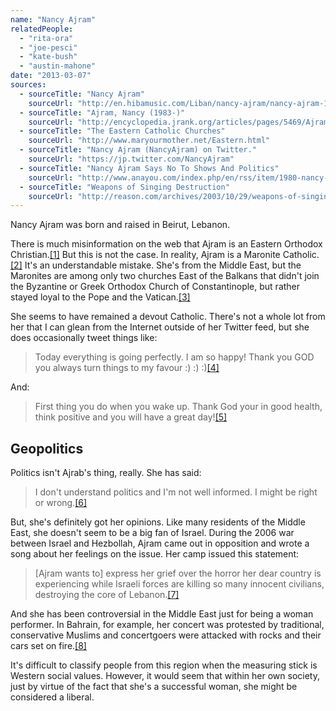 ```yaml
---
name: "Nancy Ajram"
relatedPeople:
  - "rita-ora"
  - "joe-pesci"
  - "kate-bush"
  - "austin-mahone"
date: "2013-03-07"
sources:
  - sourceTitle: "Nancy Ajram"
    sourceUrl: "http://en.hibamusic.com/Liban/nancy-ajram/nancy-ajram-17.htm"
  - sourceTitle: "Ajram, Nancy (1983-)"
    sourceUrl: "http://encyclopedia.jrank.org/articles/pages/5469/Ajram-Nancy-1983.html"
  - sourceTitle: "The Eastern Catholic Churches"
    sourceUrl: "http://www.maryourmother.net/Eastern.html"
  - sourceTitle: "Nancy Ajram (NancyAjram) on Twitter."
    sourceUrl: "https://jp.twitter.com/NancyAjram"
  - sourceTitle: "Nancy Ajram Says No To Shows And Politics"
    sourceUrl: "http://www.anayou.com/index.php/en/rss/item/1980-nancy-ajram-says-no-to-shows-and-politics"
  - sourceTitle: "Weapons of Singing Destruction"
    sourceUrl: "http://reason.com/archives/2003/10/29/weapons-of-singing-destruction"
---
```


Nancy Ajram was born and raised in Beirut, Lebanon.

There is much misinformation on the web that Ajram is an Eastern Orthodox Christian.<a class="source-citation" href="#http://en.hibamusic.com/Liban/nancy-ajram/nancy-ajram-17.htm" title="Nancy Ajram">[1]</a> But this is not the case. In reality, Ajram is a Maronite Catholic.<a class="source-citation" href="#http://encyclopedia.jrank.org/articles/pages/5469/Ajram-Nancy-1983.html" title="Ajram, Nancy (1983-)">[2]</a> It's an understandable mistake. She's from the Middle East, but the Maronites are among only two churches East of the Balkans that didn't join the Byzantine or Greek Orthodox Church of Constantinople, but rather stayed loyal to the Pope and the Vatican.<a class="source-citation" href="#http://www.maryourmother.net/Eastern.html" title="The Eastern Catholic Churches">[3]</a>

She seems to have remained a devout Catholic. There's not a whole lot from her that I can glean from the Internet outside of her Twitter feed, but she does occasionally tweet things like:

>Today everything is going perfectly. I am so happy! Thank you GOD you always turn things to my favour :) :) :)<a class="source-citation" href="#https://jp.twitter.com/NancyAjram" title="Nancy Ajram (NancyAjram) on Twitter.">[4]</a>

And:

>First thing you do when you wake up. Thank God your in good health, think positive and you will have a great day!<a class="source-citation" href="#https://jp.twitter.com/NancyAjram" title="Nancy Ajram (NancyAjram) on Twitter.">[5]</a>

## 

## Geopolitics

Politics isn't Ajrab's thing, really. She has said:

>I don't understand politics and I'm not well informed. I might be right or wrong.<a class="source-citation" href="#http://www.anayou.com/index.php/en/rss/item/1980-nancy-ajram-says-no-to-shows-and-politics" title="Nancy Ajram Says No To Shows And Politics">[6]</a>

But, she's definitely got her opinions. Like many residents of the Middle East, she doesn't seem to be a big fan of Israel. During the 2006 war between Israel and Hezbollah, Ajram came out in opposition and wrote a song about her feelings on the issue. Her camp issued this statement:

>[Ajram wants to] express her grief over the horror her dear country is experiencing while Israeli forces are killing so many innocent civilians, destroying the core of Lebanon.<a class="source-citation" href="#http://encyclopedia.jrank.org/articles/pages/5469/Ajram-Nancy-1983.html" title="Ajram, Nancy (1983-)">[7]</a>

And she has been controversial in the Middle East just for being a woman performer. In Bahrain, for example, her concert was protested by traditional, conservative Muslims and concertgoers were attacked with rocks and their cars set on fire.<a class="source-citation" href="#http://reason.com/archives/2003/10/29/weapons-of-singing-destruction" title="Weapons of Singing Destruction">[8]</a>

It's difficult to classify people from this region when the measuring stick is Western social values. However, it would seem that within her own society, just by virtue of the fact that she's a successful woman, she might be considered a liberal.
